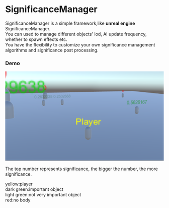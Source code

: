 # SignificanceManager
SignificanceManager is a simple framework,like **unreal engine** SignificanceManager.<br>
You can used to manage different objects' lod, AI update frequency, whether to spawn effects etc.<br>
You have the flexibility to customize your own significance management algorithms and significance post processing.<br>


### Demo<br>

![significance.h](/Images/significance.png)<br>

The top number represents significance, the bigger the number, the more significance.<br>

yellow:player<br>
dark green:important object<br>
light green:not very important object<br>
red:no body<br>
